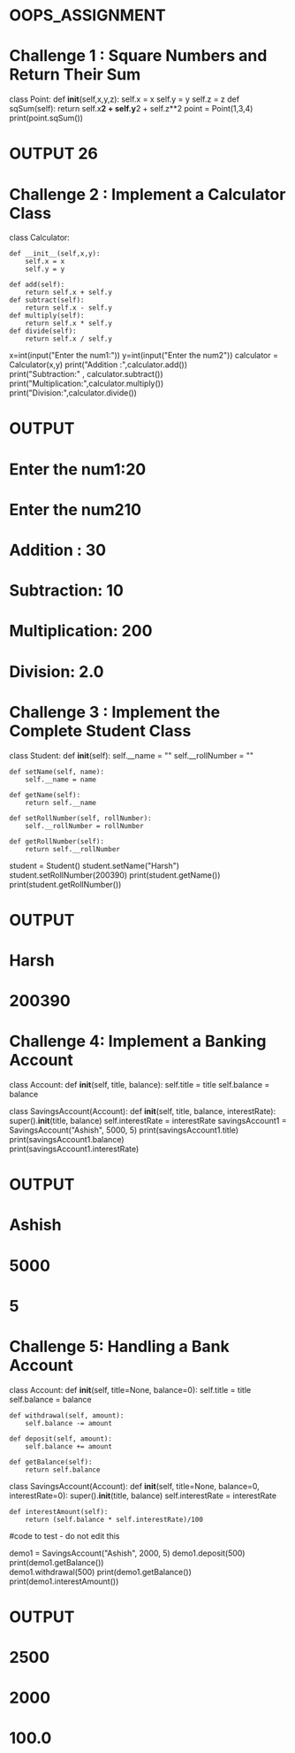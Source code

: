 # OOPS_ASSIGNMENT

# Challenge 1 : Square Numbers and Return Their Sum

class Point:
    def __init__(self,x,y,z):
        self.x = x
        self.y = y
        self.z = z
    def sqSum(self):
        return self.x**2 + self.y**2 + self.z**2
point = Point(1,3,4)
print(point.sqSum())                                

# OUTPUT 26





# Challenge 2 : Implement a Calculator Class

class Calculator:

    def __init__(self,x,y):
        self.x = x
        self.y = y
        
    def add(self):
        return self.x + self.y
    def subtract(self):
        return self.x - self.y
    def multiply(self):
        return self.x * self.y
    def divide(self):
        return self.x / self.y
x=int(input("Enter the num1:"))
y=int(input("Enter the num2"))
calculator = Calculator(x,y)
print("Addition :",calculator.add())      
print("Subtraction:" , calculator.subtract()) 
print("Multiplication:",calculator.multiply()) 
print("Division:",calculator.divide())

# OUTPUT
# Enter the num1:20 
# Enter the num210
# Addition : 30
# Subtraction: 10
# Multiplication: 200
# Division: 2.0





# Challenge 3 : Implement the Complete Student Class

class Student:
    def __init__(self):
        self.__name = ""
        self.__rollNumber = ""

    def setName(self, name):
        self.__name = name

    def getName(self):
        return self.__name

    def setRollNumber(self, rollNumber):
        self.__rollNumber = rollNumber

    def getRollNumber(self):
        return self.__rollNumber
student = Student()
student.setName("Harsh")
student.setRollNumber(200390)
print(student.getName())
print(student.getRollNumber()) 

# OUTPUT
# Harsh
# 200390 




# Challenge 4: Implement a Banking Account

class Account:
    def __init__(self, title, balance):
        self.title = title
        self.balance = balance

class SavingsAccount(Account):
    def __init__(self, title, balance, interestRate):
        super().__init__(title, balance)
        self.interestRate = interestRate
savingsAccount1 = SavingsAccount("Ashish", 5000, 5)
print(savingsAccount1.title)         
print(savingsAccount1.balance)       
print(savingsAccount1.interestRate)  

# OUTPUT
# Ashish
# 5000
# 5



# Challenge 5: Handling a Bank Account

class Account:
    def __init__(self, title=None, balance=0):
        self.title = title
        self.balance = balance
    
    def withdrawal(self, amount):
        self.balance -= amount

    def deposit(self, amount):
        self.balance += amount
        
    def getBalance(self):
        return self.balance

class SavingsAccount(Account):
    def __init__(self, title=None, balance=0, interestRate=0):
        super().__init__(title, balance)
        self.interestRate = interestRate
    
    def interestAmount(self):
        return (self.balance * self.interestRate)/100

#code to test - do not edit this

demo1 = SavingsAccount("Ashish", 2000, 5)
demo1.deposit(500)
print(demo1.getBalance())   
demo1.withdrawal(500)
print(demo1.getBalance())   
print(demo1.interestAmount())

# OUTPUT
# 2500
# 2000
# 100.0



